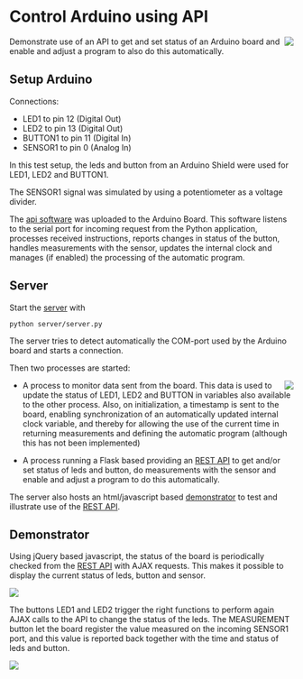 # Control Arduino using API

<img align="right" src="../master/images/arduino.jpeg?raw=true">

Demonstrate use of an API to get and set status of an Arduino board and
enable and adjust a program to also do this automatically.

## Setup Arduino

Connections:

- LED1 to pin 12 (Digital Out)
- LED2 to pin 13 (Digital Out)
- BUTTON1 to pin 11 (Digital In)
- SENSOR1 to pin 0 (Analog In)

In this test setup, the leds and button from an Arduino Shield were used for 
LED1, LED2 and BUTTON1. 

The SENSOR1 signal was simulated by using a potentiometer as 
a voltage divider.

The [api software](arduino/api/api.ino) was uploaded to the Arduino Board. This
software listens to the serial port for incoming request from the Python application, processes
received instructions, reports changes in status of the button, handles measurements with the sensor, 
updates the internal clock and manages (if enabled) the processing of the automatic program. 

## Server

Start the [server](server/server.py) with

```
python server/server.py
```

The server tries to detect automatically the COM-port used by the Arduino board and starts a connection.

Then two processes are started:

<img align="right" src="../master/images/api.png?raw=true">

- A process to monitor data sent from the board. This data is used to update the status of LED1, LED2 and BUTTON in variables also available to the other process. Also, on initialization, a timestamp is sent to the board, enabling synchronization of an automatically updated internal clock variable, and thereby for allowing the use of the current time in returning measurements and defining the automatic program (although this has not been implemented) 

- A process running a Flask based providing an [REST API](http://localhost:5000/api/) to get and/or set status of leds and button, do measurements with the sensor and enable and adjust a program to do this automatically. 
    
The server also hosts an html/javascript based [demonstrator](http://localhost:5000/) to test and illustrate use of the [REST API](http://localhost:5000/api/).


## Demonstrator

Using jQuery based javascript, the status of the board is periodically checked from the [REST API](http://localhost:5000/api/) with AJAX requests. This makes it possible to display the current status of leds, button and sensor.   

<img src="../master/images/manual.png?raw=true">

The buttons LED1 and LED2 trigger the right functions to perform again AJAX calls to the API to change the status of the leds. The MEASUREMENT button let the board register the value measured on the incoming SENSOR1 port, and this value is reported back together with the time and status of leds and button.

<img src="../master/images/measurements.png?raw=true">



